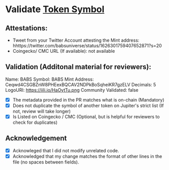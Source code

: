 # Validate [Token Symbol](https://solscan.io/token/{mint_address})

## Attestations:
- Tweet from your Twitter Account attesting the Mint address: hhttps://twitter.com/babsuniverse/status/1626301759407652871?s=20
- Coingecko/ CMC URL (If available): not available

## Validation (Additonal material for reviewers):

Name: BABS
Symbol: BABS
Mint Address: Ceqwd4CSGBZnW8PHEexBQCAV2NDPkBoSqheiKR7gzELV
Decimals: 5
LogoURI: https://iili.io/HaOytTu.png
Community Validated: false

- [x] The metadata provided in the PR matches what is on-chain (Mandatory)
- [x] Does not duplicate the symbol of another token on Jupiter's strict list (If not, review will take longer)
- [x] Is Listed on Coingecko / CMC (Optional, but is helpful for reviewers to check for duplicates)  

## Acknowledgement
- [x] Acknowleged that I did not modify unrelated code.
- [x] Acknowledged that my change matches the format of other lines in the file (no spaces between fields).
